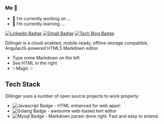 ### Me 👋
- 🔭 I’m currently working on ...
- 🌱 I’m currently learning ...

[![Linkedin Badge](https://img.shields.io/badge/-LinkedIn-blue?style=flat-square&logo=Linkedin&logoColor=white&link={link})]({link})
[![Gmail Badge](https://img.shields.io/badge/Gmail-d14836?style=flat-square&logo=Gmail&logoColor=white&link=mailto:gwiyeomgo@gmail.com)](mailto:gwiyeomgo@gmail.com)
 [![Tech Blog Badge](http://img.shields.io/badge/-Tech%20blog-black?style=flat-square&logo=github&link=https://gwiyeomgo.github.io/developmentRecords)](https://gwiyeomgo.github.io/developmentRecords)
 
Dillinger is a cloud-enabled, mobile-ready, offline-storage compatible,
AngularJS-powered HTML5 Markdown editor.

- Type some Markdown on the left
- See HTML in the right
- ✨Magic ✨


 

## Tech Stack

Dillinger uses a number of open source projects to work properly:

-   ![Javascript Badge](https://img.shields.io/badge/Javascript-3766AB?style=flat-square&logo=Javascript&logoColor=white) - HTML enhanced for web apps!
- ![Golang Badge](https://img.shields.io/badge/Golang-3766AB?style=flat-square&logo=Go&logoColor=white) - awesome web-based text editor
- ![Mysql Badge](https://img.shields.io/badge/Mysql-3766AB?style=flat-square&logo=Mysql&logoColor=white) - Markdown parser done right. Fast and easy to extend.

<!--
**gwiyeomgo/gwiyeomgo** is a ✨ _special_ ✨ repository because its `README.md` (this file) appears on your GitHub profile.

Here are some ideas to get you started:

- 🔭 I’m currently working on ...
- 🌱 I’m currently learning ...
- 👯 I’m looking to collaborate on ...
- 🤔 I’m looking for help with ...
- 💬 Ask me about ...
- 📫 How to reach me: ...
- 😄 Pronouns: ...
- ⚡ Fun fact: ...

	
  [![Youtube Badge](https://img.shields.io/badge/Youtube-ff0000?style=flat-square&logo=youtube&link={link})]({link})
	
  [![Facebook Badge](https://img.shields.io/badge/facebook-1877f2?style=flat-square&logo=facebook&logoColor=white&link={link})]({link})

- ![Antdesign Badge](https://img.shields.io/badge/Antdesign-3766AB?style=flat-square&logo=Antdesign&logoColor=white)  - great UI boilerplate for modern web apps

	
-->
